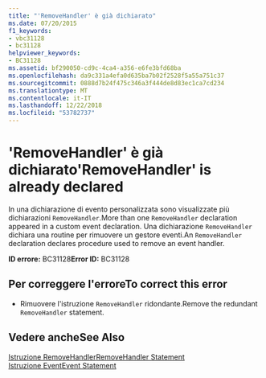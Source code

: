 ```yaml
---
title: "'RemoveHandler' è già dichiarato"
ms.date: 07/20/2015
f1_keywords:
- vbc31128
- bc31128
helpviewer_keywords:
- BC31128
ms.assetid: bf290050-cd9c-4ca4-a356-e6fe3bfd68ba
ms.openlocfilehash: da9c331a4efa0d635ba7b02f2528f5a55a751c37
ms.sourcegitcommit: 0888d7b24f475c346a3f444de8d83ec1ca7cd234
ms.translationtype: MT
ms.contentlocale: it-IT
ms.lasthandoff: 12/22/2018
ms.locfileid: "53782737"
---
```

# <a name="removehandler-is-already-declared"></a><span data-ttu-id="80852-102">'RemoveHandler' è già dichiarato</span><span class="sxs-lookup"><span data-stu-id="80852-102">'RemoveHandler' is already declared</span></span>
<span data-ttu-id="80852-103">In una dichiarazione di evento personalizzata sono visualizzate più dichiarazioni `RemoveHandler`.</span><span class="sxs-lookup"><span data-stu-id="80852-103">More than one `RemoveHandler` declaration appeared in a custom event declaration.</span></span> <span data-ttu-id="80852-104">Una dichiarazione `RemoveHandler` dichiara una routine per rimuovere un gestore eventi.</span><span class="sxs-lookup"><span data-stu-id="80852-104">An `RemoveHandler` declaration declares procedure used to remove an event handler.</span></span>  
  
 <span data-ttu-id="80852-105">**ID errore:** BC31128</span><span class="sxs-lookup"><span data-stu-id="80852-105">**Error ID:** BC31128</span></span>  
  
## <a name="to-correct-this-error"></a><span data-ttu-id="80852-106">Per correggere l'errore</span><span class="sxs-lookup"><span data-stu-id="80852-106">To correct this error</span></span>  
  
-   <span data-ttu-id="80852-107">Rimuovere l'istruzione `RemoveHandler` ridondante.</span><span class="sxs-lookup"><span data-stu-id="80852-107">Remove the redundant `RemoveHandler` statement.</span></span>  
  
## <a name="see-also"></a><span data-ttu-id="80852-108">Vedere anche</span><span class="sxs-lookup"><span data-stu-id="80852-108">See Also</span></span>  
 [<span data-ttu-id="80852-109">Istruzione RemoveHandler</span><span class="sxs-lookup"><span data-stu-id="80852-109">RemoveHandler Statement</span></span>](../../visual-basic/language-reference/statements/removehandler-statement.md)  
 [<span data-ttu-id="80852-110">Istruzione Event</span><span class="sxs-lookup"><span data-stu-id="80852-110">Event Statement</span></span>](../../visual-basic/language-reference/statements/event-statement.md)
